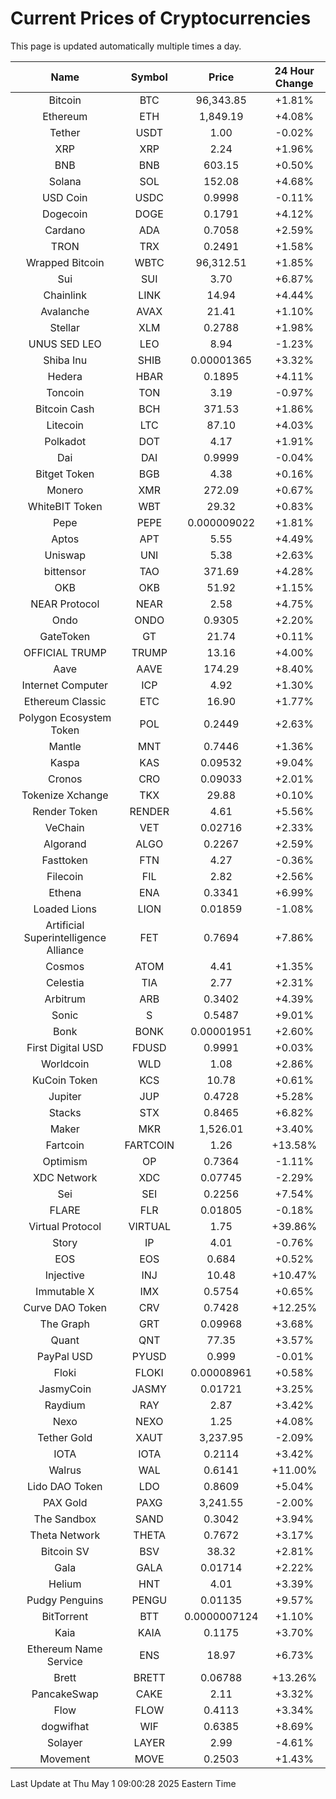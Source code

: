 # Current Prices of Cryptocurrencies
This page is updated automatically multiple times a day.

| Name | Symbol | Price | 24 Hour Change |
| :---: |:---:| :---: | :---: |
| Bitcoin | BTC | 96,343.85 | +1.81% |
| Ethereum | ETH | 1,849.19 | +4.08% |
| Tether | USDT | 1.00 | -0.02% |
| XRP | XRP | 2.24 | +1.96% |
| BNB | BNB | 603.15 | +0.50% |
| Solana | SOL | 152.08 | +4.68% |
| USD Coin | USDC | 0.9998 | -0.11% |
| Dogecoin | DOGE | 0.1791 | +4.12% |
| Cardano | ADA | 0.7058 | +2.59% |
| TRON | TRX | 0.2491 | +1.58% |
| Wrapped Bitcoin | WBTC | 96,312.51 | +1.85% |
| Sui | SUI | 3.70 | +6.87% |
| Chainlink | LINK | 14.94 | +4.44% |
| Avalanche | AVAX | 21.41 | +1.10% |
| Stellar | XLM | 0.2788 | +1.98% |
| UNUS SED LEO | LEO | 8.94 | -1.23% |
| Shiba Inu | SHIB | 0.00001365 | +3.32% |
| Hedera | HBAR | 0.1895 | +4.11% |
| Toncoin | TON | 3.19 | -0.97% |
| Bitcoin Cash | BCH | 371.53 | +1.86% |
| Litecoin | LTC | 87.10 | +4.03% |
| Polkadot | DOT | 4.17 | +1.91% |
| Dai | DAI | 0.9999 | -0.04% |
| Bitget Token | BGB | 4.38 | +0.16% |
| Monero | XMR | 272.09 | +0.67% |
| WhiteBIT Token | WBT | 29.32 | +0.83% |
| Pepe | PEPE | 0.000009022 | +1.81% |
| Aptos | APT | 5.55 | +4.49% |
| Uniswap | UNI | 5.38 | +2.63% |
| bittensor | TAO | 371.69 | +4.28% |
| OKB | OKB | 51.92 | +1.15% |
| NEAR Protocol | NEAR | 2.58 | +4.75% |
| Ondo | ONDO | 0.9305 | +2.20% |
| GateToken | GT | 21.74 | +0.11% |
| OFFICIAL TRUMP | TRUMP | 13.16 | +4.00% |
| Aave | AAVE | 174.29 | +8.40% |
| Internet Computer | ICP | 4.92 | +1.30% |
| Ethereum Classic | ETC | 16.90 | +1.77% |
| Polygon Ecosystem Token | POL | 0.2449 | +2.63% |
| Mantle | MNT | 0.7446 | +1.36% |
| Kaspa | KAS | 0.09532 | +9.04% |
| Cronos | CRO | 0.09033 | +2.01% |
| Tokenize Xchange | TKX | 29.88 | +0.10% |
| Render Token | RENDER | 4.61 | +5.56% |
| VeChain | VET | 0.02716 | +2.33% |
| Algorand | ALGO | 0.2267 | +2.59% |
| Fasttoken | FTN | 4.27 | -0.36% |
| Filecoin | FIL | 2.82 | +2.56% |
| Ethena | ENA | 0.3341 | +6.99% |
| Loaded Lions | LION | 0.01859 | -1.08% |
| Artificial Superintelligence Alliance | FET | 0.7694 | +7.86% |
| Cosmos | ATOM | 4.41 | +1.35% |
| Celestia | TIA | 2.77 | +2.31% |
| Arbitrum | ARB | 0.3402 | +4.39% |
| Sonic | S | 0.5487 | +9.01% |
| Bonk | BONK | 0.00001951 | +2.60% |
| First Digital USD | FDUSD | 0.9991 | +0.03% |
| Worldcoin | WLD | 1.08 | +2.86% |
| KuCoin Token | KCS | 10.78 | +0.61% |
| Jupiter | JUP | 0.4728 | +5.28% |
| Stacks | STX | 0.8465 | +6.82% |
| Maker | MKR | 1,526.01 | +3.40% |
| Fartcoin | FARTCOIN | 1.26 | +13.58% |
| Optimism | OP | 0.7364 | -1.11% |
| XDC Network | XDC | 0.07745 | -2.29% |
| Sei | SEI | 0.2256 | +7.54% |
| FLARE | FLR | 0.01805 | -0.18% |
| Virtual Protocol | VIRTUAL | 1.75 | +39.86% |
| Story | IP | 4.01 | -0.76% |
| EOS | EOS | 0.684 | +0.52% |
| Injective | INJ | 10.48 | +10.47% |
| Immutable X | IMX | 0.5754 | +0.65% |
| Curve DAO Token | CRV | 0.7428 | +12.25% |
| The Graph | GRT | 0.09968 | +3.68% |
| Quant | QNT | 77.35 | +3.57% |
| PayPal USD | PYUSD | 0.999 | -0.01% |
| Floki | FLOKI | 0.00008961 | +0.58% |
| JasmyCoin | JASMY | 0.01721 | +3.25% |
| Raydium | RAY | 2.87 | +3.42% |
| Nexo | NEXO | 1.25 | +4.08% |
| Tether Gold | XAUT | 3,237.95 | -2.09% |
| IOTA | IOTA | 0.2114 | +3.42% |
| Walrus | WAL | 0.6141 | +11.00% |
| Lido DAO Token | LDO | 0.8609 | +5.04% |
| PAX Gold | PAXG | 3,241.55 | -2.00% |
| The Sandbox | SAND | 0.3042 | +3.94% |
| Theta Network | THETA | 0.7672 | +3.17% |
| Bitcoin SV | BSV | 38.32 | +2.81% |
| Gala | GALA | 0.01714 | +2.22% |
| Helium | HNT | 4.01 | +3.39% |
| Pudgy Penguins | PENGU | 0.01135 | +9.57% |
| BitTorrent | BTT | 0.0000007124 | +1.10% |
| Kaia | KAIA | 0.1175 | +3.70% |
| Ethereum Name Service | ENS | 18.97 | +6.73% |
| Brett | BRETT | 0.06788 | +13.26% |
| PancakeSwap | CAKE | 2.11 | +3.32% |
| Flow | FLOW | 0.4113 | +3.34% |
| dogwifhat | WIF | 0.6385 | +8.69% |
| Solayer | LAYER | 2.99 | -4.61% |
| Movement | MOVE | 0.2503 | +1.43% |

Last Update at Thu May  1 09:00:28 2025 Eastern Time